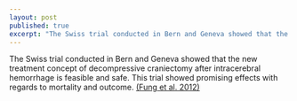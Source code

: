 ```yaml
---
layout: post
published: true
excerpt: "The Swiss trial conducted in Bern and Geneva showed that the new treatment concept of decompressive craniectomy after intracerebral hemorrhage is feasible and safe"
---
```


The Swiss trial conducted in Bern and Geneva showed that the new treatment concept of decompressive craniectomy after intracerebral hemorrhage is feasible and safe. This trial showed promising effects with regards to mortality and outcome.  [(Fung et al. 2012)](http://www.ncbi.nlm.nih.gov/pubmed/23111437)

